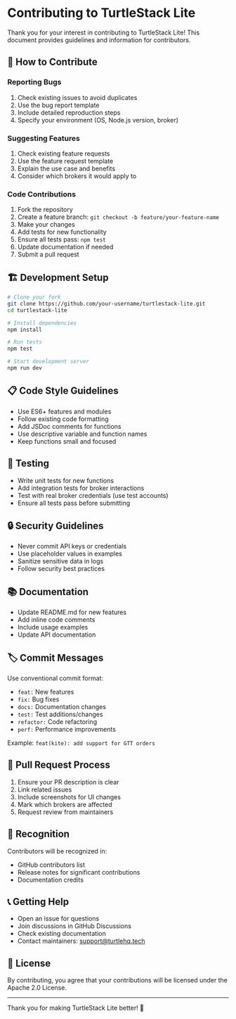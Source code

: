 # Contributing to TurtleStack Lite

Thank you for your interest in contributing to TurtleStack Lite! This document provides guidelines and information for contributors.

## 🤝 How to Contribute

### Reporting Bugs
1. Check existing issues to avoid duplicates
2. Use the bug report template
3. Include detailed reproduction steps
4. Specify your environment (OS, Node.js version, broker)

### Suggesting Features
1. Check existing feature requests
2. Use the feature request template
3. Explain the use case and benefits
4. Consider which brokers it would apply to

### Code Contributions
1. Fork the repository
2. Create a feature branch: `git checkout -b feature/your-feature-name`
3. Make your changes
4. Add tests for new functionality
5. Ensure all tests pass: `npm test`
6. Update documentation if needed
7. Submit a pull request

## 🏗️ Development Setup

```bash
# Clone your fork
git clone https://github.com/your-username/turtlestack-lite.git
cd turtlestack-lite

# Install dependencies
npm install

# Run tests
npm test

# Start development server
npm run dev
```

## 📋 Code Style Guidelines

- Use ES6+ features and modules
- Follow existing code formatting
- Add JSDoc comments for functions
- Use descriptive variable and function names
- Keep functions small and focused

## 🧪 Testing

- Write unit tests for new functions
- Add integration tests for broker interactions
- Test with real broker credentials (use test accounts)
- Ensure all tests pass before submitting

## 🔒 Security Guidelines

- Never commit API keys or credentials
- Use placeholder values in examples
- Sanitize sensitive data in logs
- Follow security best practices

## 📚 Documentation

- Update README.md for new features
- Add inline code comments
- Include usage examples
- Update API documentation

## 🏷️ Commit Messages

Use conventional commit format:
- `feat:` New features
- `fix:` Bug fixes
- `docs:` Documentation changes
- `test:` Test additions/changes
- `refactor:` Code refactoring
- `perf:` Performance improvements

Example: `feat(kite): add support for GTT orders`

## 🔄 Pull Request Process

1. Ensure your PR description is clear
2. Link related issues
3. Include screenshots for UI changes
4. Mark which brokers are affected
5. Request review from maintainers

## 🌟 Recognition

Contributors will be recognized in:
- GitHub contributors list
- Release notes for significant contributions
- Documentation credits

## 📞 Getting Help

- Open an issue for questions
- Join discussions in GitHub Discussions
- Check existing documentation
- Contact maintainers: support@turtlehq.tech

## 📄 License

By contributing, you agree that your contributions will be licensed under the Apache 2.0 License.

---

Thank you for making TurtleStack Lite better! 🚀